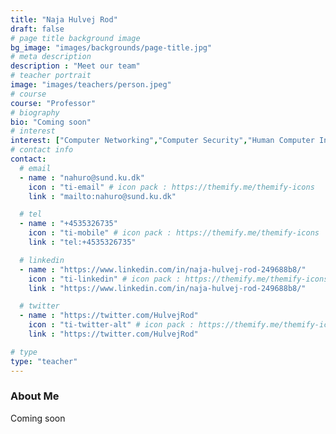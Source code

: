 ```yaml
---
title: "Naja Hulvej Rod"
draft: false
# page title background image
bg_image: "images/backgrounds/page-title.jpg"
# meta description
description : "Meet our team"
# teacher portrait
image: "images/teachers/person.jpeg"
# course
course: "Professor"
# biography
bio: "Coming soon"
# interest
interest: ["Computer Networking","Computer Security","Human Computer Interfacing"]
# contact info
contact:
  # email
  - name : "nahuro@sund.ku.dk"
    icon : "ti-email" # icon pack : https://themify.me/themify-icons
    link : "mailto:nahuro@sund.ku.dk"

  # tel
  - name : "+4535326735"
    icon : "ti-mobile" # icon pack : https://themify.me/themify-icons
    link : "tel:+4535326735"

  # linkedin
  - name : "https://www.linkedin.com/in/naja-hulvej-rod-249688b8/"
    icon : "ti-linkedin" # icon pack : https://themify.me/themify-icons
    link : "https://www.linkedin.com/in/naja-hulvej-rod-249688b8/"

  # twitter
  - name : "https://twitter.com/HulvejRod"
    icon : "ti-twitter-alt" # icon pack : https://themify.me/themify-icons
    link : "https://twitter.com/HulvejRod"

# type
type: "teacher"
---
```


### About Me

Coming soon